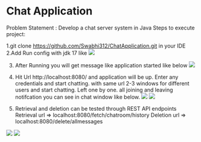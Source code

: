# Chat Application 
Problem Statement : Develop a chat server system in Java
Steps to execute project:

1.git clone https://github.com/Swabhi312/ChatApplication.git in your IDE
2.Add Run config with jdk 17 like
![](C:\Users\abhilad1\Pictures\chat_app_config.png)

3. After Running you will get message like application started like below
![](C:\Users\abhilad1\Pictures\chat_App_run.png)

4. Hit Url http://localhost:8080/ and application will be up. Enter any credentials
and start chatting. with same url 2-3 windows for different users and start chatting.
Left one by one. all joining and leaving notifcation you can see in chat window like below.
![](C:\Users\abhilad1\Pictures\Capture_test_1.JPG)
![](C:\Users\abhilad1\Pictures\capture_test_2.JPG)
5. Retrieval and deletion can be tested through REST API endpoints
   Retrieval url => localhost:8080/fetch/chatroom/history 
   Deletion url => localhost:8080/delete/allmessages

![](C:\Users\abhilad1\Pictures\Capture_test_3.JPG)
![](C:\Users\abhilad1\Pictures\Capture_test_4.JPG)

